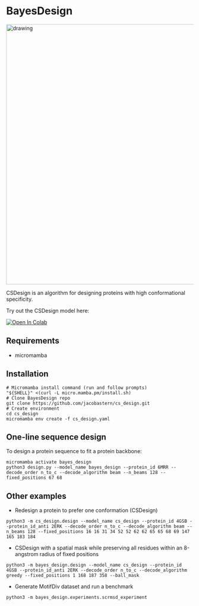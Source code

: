 # BayesDesign
<img src="https://github.com/jacobastern/cs_design/blob/master/data/figs/title_fig_csd.pdf?raw=true" alt="drawing" width="700"/>

CSDesign is an algorithm for designing proteins with high conformational specificity.

Try out the CSDesign model here:

[![Open In Colab](https://colab.research.google.com/assets/colab-badge.svg)](https://colab.research.google.com/github/jacobastern/cs_design/blob/master/examples/CSDesign.ipynb)

## Requirements
- micromamba

## Installation
```
# Micromamba install command (run and follow prompts)
"${SHELL}" <(curl -L micro.mamba.pm/install.sh)
# Clone BayesDesign repo
git clone https://github.com/jacobastern/cs_design.git
# Create environment
cd cs_design
micromamba env create -f cs_design.yaml
```

## One-line sequence design
To design a protein sequence to fit a protein backbone:
```
micromamba activate bayes_design
python3 design.py --model_name bayes_design --protein_id 6MRR --decode_order n_to_c --decode_algorithm beam --n_beams 128 --fixed_positions 67 68
```

## Other examples
- Redesign a protein to prefer one conformation (CSDesign)
```
python3 -m cs_design.design --model_name cs_design --protein_id 4GSB --protein_id_anti 2ERK --decode_order n_to_c --decode_algorithm beam --n_beams 128 --fixed_positions 16 16 31 34 52 52 62 62 65 65 68 69 147 165 183 184
```
- CSDesign with a spatial mask while preserving all residues within an 8-angstrom radius of fixed positions
```
python3 -m bayes_design.design --model_name cs_design --protein_id 4GSB --protein_id_anti 2ERK --decode_order n_to_c --decode_algorithm greedy --fixed_positions 1 168 187 358 --ball_mask
```
- Generate MotifDiv dataset and run a benchmark
```
python3 -m bayes_design.experiments.scrmsd_experiment
````